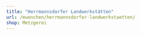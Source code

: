 ```yaml
---
title: "Herrmannsdorfer Landwerkstätten"
url: /muenchen/herrmannsdorfer-landwerkstaetten/
shop: Metzgerei
---
```

